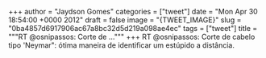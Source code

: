 
+++
author = "Jaydson Gomes"
categories = ["tweet"]
date = "Mon Apr 30 18:54:00 +0000 2012"
draft = false
image = "{TWEET_IMAGE}"
slug = "0ba4857d6917906ac67a8bc32d5d219a098ae4ec"
tags = ["tweet"]
title = """RT @osnipassos: Corte de ..."""
+++
RT @osnipassos: Corte de cabelo tipo 'Neymar": ótima maneira de identificar um estúpido a distância.
